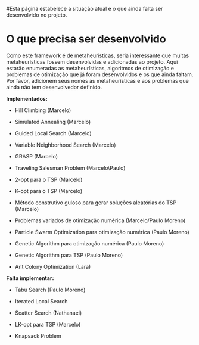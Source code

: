 #Esta página estabelece a situação atual e o que ainda falta ser desenvolvido no projeto.

# O que precisa ser desenvolvido #

Como este framework é de metaheurísticas, seria interessante que muitas metaheurísticas fossem desenvolvidas e adicionadas ao projeto. Aqui estarão enumeradas as metaheurísticas,  algoritmos de otimização e problemas de otimização que já foram desenvolvidos e os que ainda faltam.
Por favor, adicionem seus nomes às metaheurísticas e aos problemas que ainda não tem desenvolvedor definido.

**Implementados:**
  * Hill Climbing (Marcelo)
  * Simulated Annealing (Marcelo)
  * Guided Local Search (Marcelo)
  * Variable Neighborhood Search (Marcelo)
  * GRASP (Marcelo)

  * Traveling Salesman Problem (Marcelo\Paulo)
  * 2-opt para o TSP (Marcelo)
  * K-opt para o TSP (Marcelo)
  * Método construtivo guloso para gerar soluções aleatórias do TSP (Marcelo)

  * Problemas variados de otimização numérica (Marcelo/Paulo Moreno)
  * Particle Swarm Optimization para otimização numérica (Paulo Moreno)
  * Genetic Algorithm para otimização numérica (Paulo Moreno)
  * Genetic Algorithm para TSP (Paulo Moreno)
  * Ant Colony Optimization (Lara)

**Falta implementar:**
  * Tabu Search (Paulo Moreno)
  * Iterated Local Search

  * Scatter Search (Nathanael)
  * LK-opt para TSP (Marcelo)
  * Knapsack Problem